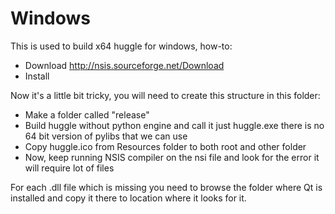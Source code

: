 Windows
=========

This is used to build x64 huggle for windows, how-to:

* Download http://nsis.sourceforge.net/Download
* Install

Now it's a little bit tricky, you will need to create this structure in this folder:

* Make a folder called "release"
* Build huggle without python engine and call it just huggle.exe there is no 64 bit version of pylibs that we can use
* Copy huggle.ico from Resources folder to both root and other folder
* Now, keep running NSIS compiler on the nsi file and look for the error it will require lot of files

For each .dll file which is missing you need to browse the folder where Qt is installed and copy it there to location where it looks for it.
